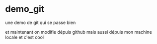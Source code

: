 # demo_git
une demo de git qui se passe bien

et maintenant on modifie dépuis github
mais aussi dépuis mon machine locale et c'est cool
